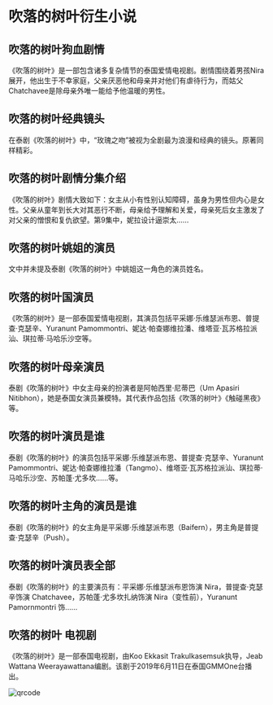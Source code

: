# 吹落的树叶衍生小说

## 吹落的树叶狗血剧情

《吹落的树叶》是一部包含诸多复杂情节的泰国爱情电视剧。剧情围绕着男孩Nira展开，他出生于不幸家庭，父亲厌恶他和母亲并对他们有虐待行为，而姑父Chatchavee是除母亲外唯一能给予他温暖的男性。

## 吹落的树叶经典镜头

在泰剧《吹落的树叶》中，“玫瑰之吻”被视为全剧最为浪漫和经典的镜头。原著同样精彩。

## 吹落的树叶剧情分集介绍

《吹落的树叶》剧情大致如下：女主从小有性别认知障碍，虽身为男性但内心是女性。父亲从童年到长大对其恶行不断，母亲给予理解和关爱，母亲死后女主激发了对父亲的憎恨和复仇欲望。第9集中，妮拉设计逼崇太……

## 吹落的树叶姚姐的演员

文中并未提及泰剧《吹落的树叶》中姚姐这一角色的演员姓名。

## 吹落的树叶国演员

《吹落的树叶》是一部泰国爱情电视剧，其演员包括平采娜·乐维瑟派布恩、普提查·克瑟辛、Yuranunt Pamommontri、妮达·帕查娜维拉潘、维塔亚·瓦苏格拉派汕、琪拉蒂·马哈乐沙空等。

## 吹落的树叶母亲演员

泰剧《吹落的树叶》中女主母亲的扮演者是阿帕西里·尼蒂巴（Um Apasiri Nitibhon），她是泰国女演员兼模特。其代表作品包括《吹落的树叶》《触碰黑夜》等。

## 吹落的树叶演员是谁

泰剧《吹落的树叶》的演员包括平采娜·乐维瑟派布恩、普提查·克瑟辛、Yuranunt Pamommontri、妮达·帕查娜维拉潘（Tangmo）、维塔亚·瓦苏格拉派汕、琪拉蒂·马哈乐沙空、苏帕蓬·尤多坎……等。

## 吹落的树叶主角的演员是谁

泰剧《吹落的树叶》的女主角是平采娜·乐维瑟派布恩（Baifern），男主角是普提查·克瑟辛（Push）。 

## 吹落的树叶演员表全部

泰剧《吹落的树叶》的主要演员有：平采娜·乐维瑟派布恩饰演 Nira，普提查·克瑟辛饰演 Chatchavee，苏帕蓬·尤多坎扎纳饰演 Nira（变性前），Yuranunt Pamornmontri 饰……

## 吹落的树叶 电视剧

《吹落的树叶》是一部泰国电视剧，由Koo Ekkasit Trakulkasemsuk执导，Jeab Wattana Weerayawattana编剧。该剧于2019年6月11日在泰国GMMOne台播出。

![qrcode](https://imgservices-1252317822.image.myqcloud.com/coco/s03032023/fb9dbdd4.avvf16.png)